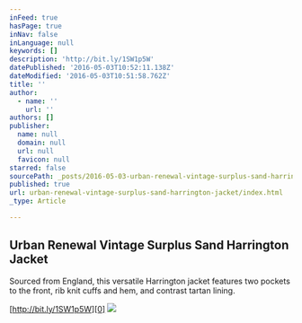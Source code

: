 ```yaml
---
inFeed: true
hasPage: true
inNav: false
inLanguage: null
keywords: []
description: 'http://bit.ly/1SW1p5W'
datePublished: '2016-05-03T10:52:11.138Z'
dateModified: '2016-05-03T10:51:58.762Z'
title: ''
author:
  - name: ''
    url: ''
authors: []
publisher:
  name: null
  domain: null
  url: null
  favicon: null
starred: false
sourcePath: _posts/2016-05-03-urban-renewal-vintage-surplus-sand-harrington-jacket.md
published: true
url: urban-renewal-vintage-surplus-sand-harrington-jacket/index.html
_type: Article

---
```

## Urban Renewal Vintage Surplus Sand Harrington Jacket

Sourced from England, this versatile Harrington jacket features two pockets to the front, rib knit cuffs and hem, and contrast tartan lining.

[http://bit.ly/1SW1p5W][0]
![](https://s3-us-west-2.amazonaws.com/the-grid-img/p/fb2954e70331e5318f4f8390a73c0d407b8a5ba4.jpg)

[0]: http://bit.ly/1SW1p5W
